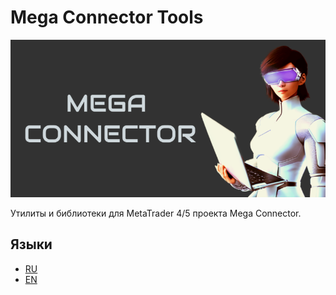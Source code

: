 # Mega Connector Tools
![logo](doc/images/logo-800x400.png)

Утилиты и библиотеки для MetaTrader 4/5 проекта Mega Connector.

## Языки

* [RU](README-RU.md)
* [EN](README-EN.md)

